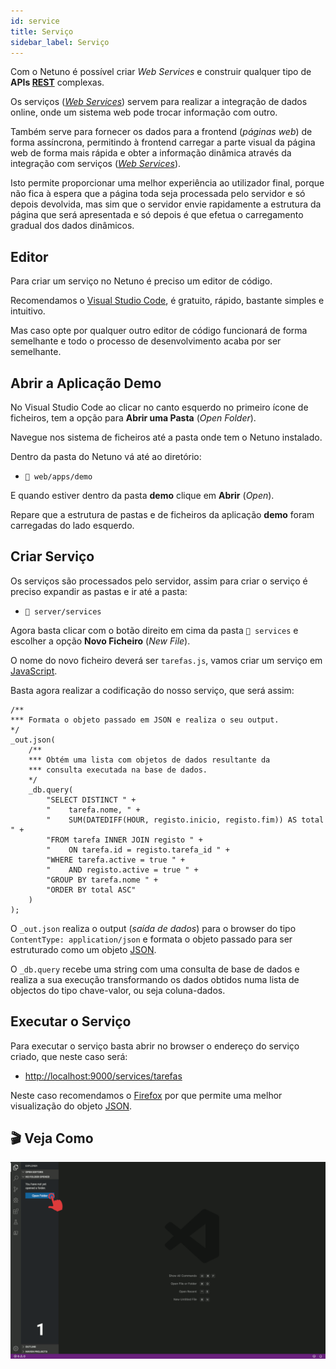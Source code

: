 ```yaml
---
id: service
title: Serviço
sidebar_label: Serviço
---
```


Com o Netuno é possível criar _Web Services_ e construir qualquer tipo de **APIs <a href="https://pt.wikipedia.org/wiki/REST" target="_blank">REST</a>** complexas.

Os serviços (_<a href="https://pt.wikipedia.org/wiki/Web_service" target="_blank">Web Services</a>_) servem para realizar a integração de dados online, onde um sistema web pode trocar informação com outro.

Também serve para fornecer os dados para a frontend (_páginas web_) de forma assíncrona, permitindo à frontend carregar a parte visual da página web de forma mais rápida e obter a informação dinâmica através da integração com serviços (_<a href="https://pt.wikipedia.org/wiki/Web_service" target="_blank">Web Services</a>_).

Isto permite proporcionar uma melhor experiência ao utilizador final, porque não fica à espera que a página toda seja processada pelo servidor e só depois devolvida, mas sim que o servidor envie rapidamente a estrutura da página que será apresentada e só depois é que efetua o carregamento gradual dos dados dinâmicos.

## Editor

Para criar um serviço no Netuno é preciso um editor de código.

Recomendamos o <a href="https://code.visualstudio.com/download" target="_blank">Visual Studio Code</a>, é gratuito, rápido, bastante simples e intuitivo.

Mas caso opte por qualquer outro editor de código funcionará de forma semelhante e todo o processo de desenvolvimento acaba por ser semelhante.

## Abrir a Aplicação Demo

No Visual Studio Code ao clicar no canto esquerdo no primeiro ícone de ficheiros, tem a opção para **Abrir uma Pasta** (_Open Folder_).

Navegue nos sistema de ficheiros até a pasta onde tem o Netuno instalado.

Dentro da pasta do Netuno vá até ao diretório:

* `📂 web/apps/demo`

E quando estiver dentro da pasta **demo** clique em **Abrir** (_Open_).

Repare que a estrutura de pastas e de ficheiros da aplicação **demo** foram carregadas do lado esquerdo.

## Criar Serviço

Os serviços são processados pelo servidor, assim para criar o serviço é preciso expandir as pastas e ir até a pasta:

* `📂 server/services`

Agora basta clicar com o botão direito em cima da pasta `📂 services` e escolher a opção **Novo Ficheiro** (_New File_).

O nome do novo ficheiro deverá ser `tarefas.js`, vamos criar um serviço em <a href="https://developer.mozilla.org/pt-BR/docs/Web/JavaScript" target="_blank">JavaScript</a>.

Basta agora realizar a codificação do nosso serviço, que será assim:

```
/**
*** Formata o objeto passado em JSON e realiza o seu output.
*/
_out.json(
    /**
    *** Obtém uma lista com objetos de dados resultante da
    *** consulta executada na base de dados.
    */
    _db.query(
        "SELECT DISTINCT " +
        "    tarefa.nome, " +
        "    SUM(DATEDIFF(HOUR, registo.inicio, registo.fim)) AS total " +
        "FROM tarefa INNER JOIN registo " +
        "    ON tarefa.id = registo.tarefa_id " +
        "WHERE tarefa.active = true " +
        "    AND registo.active = true " +
        "GROUP BY tarefa.nome " +
        "ORDER BY total ASC"
    )
);
```

O `_out.json` realiza o output (_saída de dados_) para o browser do tipo `ContentType: application/json` e formata o objeto passado para ser estruturado como um objeto <a href="https://pt.wikipedia.org/wiki/JSON" target="_blank">JSON</a>.

O `_db.query` recebe uma string com uma consulta de base de dados e realiza a sua execução transformando os dados obtidos numa lista de objectos do tipo chave-valor, ou seja coluna-dados.

## Executar o Serviço

Para executar o serviço basta abrir no browser o endereço do serviço criado, que neste caso será:

* <a href="http://localhost:9000/services/tarefas" target="_blank">http://localhost:9000/services/tarefas</a>

Neste caso recomendamos o <a href="https://www.mozilla.org/" target="_blank">Firefox</a> por que permite uma melhor visualização do objeto <a href="https://pt.wikipedia.org/wiki/JSON" target="_blank">JSON</a>.

## 🎬 Veja Como

![Serviço](/docs/assets/comece/demonstracao/servico.gif)
